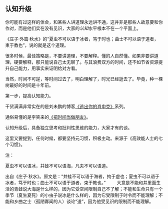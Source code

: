## 认知升级

你可能有过这样的体会，和某些人讲道理永远讲不通，这并非是那些人故意要和你作对，而是他们实在没有见识，大家的*认知*水平根本不在一个平面上。

《庄子·外篇·秋水》的“夏虫不可以语于冰者，笃于时也；曲士不可以语于道者，束于教也”，说的就是这个道理。

很多时候，最佳策略是，不要讲道理，不要解释。懂的人自然懂。如果非要讲道理，硬要解释，那只能说自己太无聊了。与其浪费双方的时间，还不如节省资源提升自己能力，用事实来证明给对方看。

当然，时间不可逆，等时间过去了，明白理解了，时光已经逝去了。毕竟，种一棵树最好的时间是十年前。

第一步，提高认知能力。

干货满满非常实在的是刘未鹏的博客[《逃出你的肖申克》](http://mindhacks.cn/2009/01/18/escape-from-your-shawshank-part1/)系列。

通俗易懂的是李笑来的[《把时间当做朋友》](http://www.zhibimo.com/books/xiaolai/ba-shi-jian-dang-zuo-peng-you)。

认知升级后，具备独立思考和批判性思维的能力，大家才有的谈。

这里又要提到，任何时候，都要坚持元习惯，积极主动。来源于《高效能人士的七个习惯》。

注：

夏虫不可以语冰，井蛙不可以语海，凡夫不可以语道。

出自《庄子·秋水》。原文是：“井蛙不可以语于海者，拘于虚也；夏虫不可以语于冰者，笃于时也；曲士不可以语于道者，束于教也。”　
　
大意是不能和井里面生活的青蛙说大海是什么样的，因为它受空间限制自己不了解；不能和生命只有一个季节（夏生夏死）的小虫子说冰是什么样的，因为它受限制于时令而不能理解；不能和乡曲之士（孤陋寡闻的人）谈论“道”，因为他受见识的限制而不能理解。



